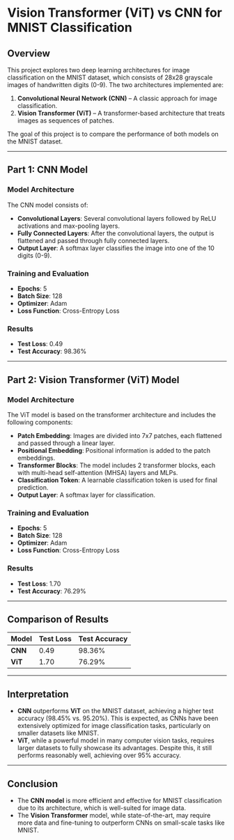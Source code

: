 # Vision Transformer (ViT) vs CNN for MNIST Classification

## Overview

This project explores two deep learning architectures for image classification on the MNIST dataset, which consists of 28x28 grayscale images of handwritten digits (0-9). The two architectures implemented are:

1. **Convolutional Neural Network (CNN)** – A classic approach for image classification.
2. **Vision Transformer (ViT)** – A transformer-based architecture that treats images as sequences of patches.

The goal of this project is to compare the performance of both models on the MNIST dataset.

---

## Part 1: CNN Model

### Model Architecture

The CNN model consists of:

- **Convolutional Layers**: Several convolutional layers followed by ReLU activations and max-pooling layers.
- **Fully Connected Layers**: After the convolutional layers, the output is flattened and passed through fully connected layers.
- **Output Layer**: A softmax layer classifies the image into one of the 10 digits (0-9).

### Training and Evaluation

- **Epochs**: 5
- **Batch Size**: 128
- **Optimizer**: Adam
- **Loss Function**: Cross-Entropy Loss

### Results

- **Test Loss**: 0.49
- **Test Accuracy**: 98.36%

---

## Part 2: Vision Transformer (ViT) Model

### Model Architecture

The ViT model is based on the transformer architecture and includes the following components:

- **Patch Embedding**: Images are divided into 7x7 patches, each flattened and passed through a linear layer.
- **Positional Embedding**: Positional information is added to the patch embeddings.
- **Transformer Blocks**: The model includes 2 transformer blocks, each with multi-head self-attention (MHSA) layers and MLPs.
- **Classification Token**: A learnable classification token is used for final prediction.
- **Output Layer**: A softmax layer for classification.

### Training and Evaluation

- **Epochs**: 5
- **Batch Size**: 128
- **Optimizer**: Adam
- **Loss Function**: Cross-Entropy Loss

### Results

- **Test Loss**: 1.70
- **Test Accuracy**: 76.29%

---

## Comparison of Results

| Model  | Test Loss | Test Accuracy |
|--------|-----------|---------------|
| **CNN** | 0.49     | 98.36%        |
| **ViT** | 1.70      | 76.29%        |

---

## Interpretation

- **CNN** outperforms **ViT** on the MNIST dataset, achieving a higher test accuracy (98.45% vs. 95.20%). This is expected, as CNNs have been extensively optimized for image classification tasks, particularly on smaller datasets like MNIST.
- **ViT**, while a powerful model in many computer vision tasks, requires larger datasets to fully showcase its advantages. Despite this, it still performs reasonably well, achieving over 95% accuracy.

---

## Conclusion

- The **CNN model** is more efficient and effective for MNIST classification due to its architecture, which is well-suited for image data.
- The **Vision Transformer** model, while state-of-the-art, may require more data and fine-tuning to outperform CNNs on small-scale tasks like MNIST.
